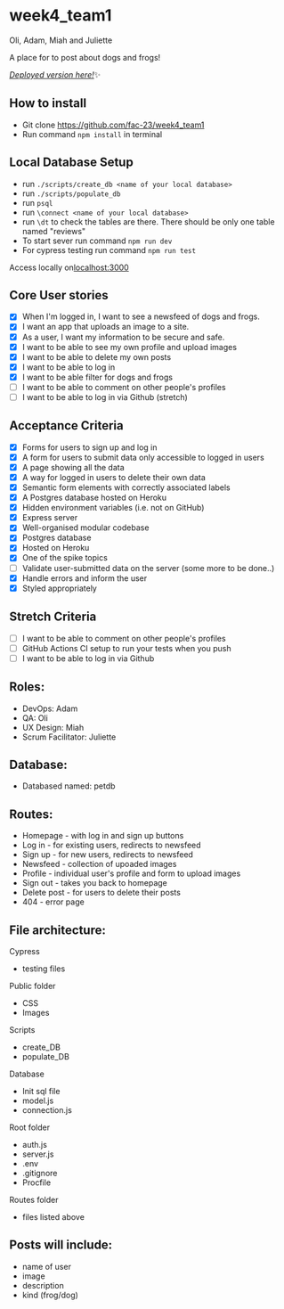 # week4_team1
Oli, Adam, Miah and Juliette

A place for to post about dogs and frogs!

[*Deployed version here!*](https://frog-or-dog-app.herokuapp.com/)✨

## How to install
* Git clone https://github.com/fac-23/week4_team1
* Run command `npm install` in terminal

## Local Database Setup
* run `./scripts/create_db <name of your local database>`
* run `./scripts/populate_db`
* run `psql`
* run `\connect <name of your local database>`
* run `\dt` to check the tables are there. There should be only one table named "reviews"
* To start sever run command `npm run dev`
* For cypress testing run command `npm run test`

Access locally on[localhost:3000](http://localhost:3000/)

## Core User stories
- [x] When I'm logged in, I want to see a newsfeed of dogs and frogs.
- [x] I want an app that uploads an image to a site.
- [x] As a user, I want my information to be secure and safe.
- [x] I want to be able to see my own profile and upload images
- [x] I want to be able to delete my own posts
- [x] I want to be able to log in
- [x] I want to be able filter for dogs and frogs
- [ ] I want to be able to comment on other people's profiles 
- [ ] I want to be able to log in via Github (stretch)

## Acceptance Criteria
- [x] Forms for users to sign up and log in
- [x] A form for users to submit data only accessible to logged in users
- [x] A page showing all the data
- [x] A way for logged in users to delete their own data
- [x] Semantic form elements with correctly associated labels
- [x] A Postgres database hosted on Heroku
- [x] Hidden environment variables (i.e. not on GitHub)
- [x] Express server
- [x] Well-organised modular codebase
- [x] Postgres database
- [x] Hosted on Heroku
- [x] One of the spike topics
- [ ] Validate user-submitted data on the server (some more to be done..)
- [x] Handle errors and inform the user
- [x] Styled appropriately

## Stretch Criteria
- [ ] I want to be able to comment on other people's profiles 
- [ ] GitHub Actions CI setup to run your tests when you push
- [ ] I want to be able to log in via Github

## Roles:
- DevOps: Adam
- QA: Oli
- UX Design: Miah
- Scrum Facilitator: Juliette

## Database:
- Databased named: petdb

## Routes:
- Homepage - with log in and sign up buttons
- Log in - for existing users, redirects to newsfeed
- Sign up - for new users, redirects to newsfeed
- Newsfeed - collection of upoaded images
- Profile - individual user's profile and form to upload images
- Sign out - takes you back to homepage
- Delete post - for users to delete their posts
- 404 - error page

## File architecture:
Cypress
- testing files

Public folder 
-  CSS
-  Images 

Scripts
- create_DB
- populate_DB

Database
- Init sql file
- model.js
- connection.js

Root folder
- auth.js
- server.js
- .env
- .gitignore
- Procfile

Routes folder
- files listed above

## Posts will include: 
 - name of user 
 - image
 - description
 - kind (frog/dog)





